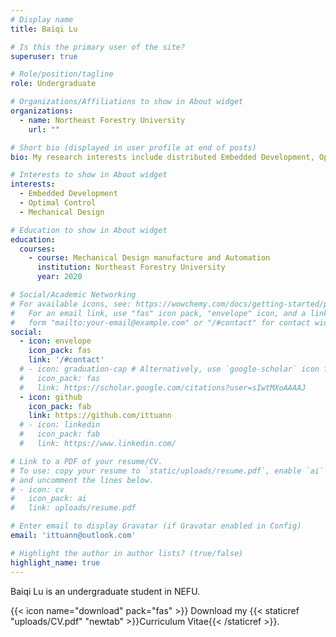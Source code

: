 ```yaml
---
# Display name
title: Baiqi Lu

# Is this the primary user of the site?
superuser: true

# Role/position/tagline
role: Undergraduate

# Organizations/Affiliations to show in About widget
organizations:
  - name: Northeast Forestry University
    url: ""

# Short bio (displayed in user profile at end of posts)
bio: My research interests include distributed Embedded Development, Optimal Control and Mechanical Design.

# Interests to show in About widget
interests:
  - Embedded Development
  - Optimal Control
  - Mechanical Design

# Education to show in About widget
education:
  courses:
    - course: Mechanical Design manufacture and Automation
      institution: Northeast Forestry University
      year: 2020

# Social/Academic Networking
# For available icons, see: https://wowchemy.com/docs/getting-started/page-builder/#icons
#   For an email link, use "fas" icon pack, "envelope" icon, and a link in the
#   form "mailto:your-email@example.com" or "/#contact" for contact widget.
social:
  - icon: envelope
    icon_pack: fas
    link: '/#contact'
  # - icon: graduation-cap # Alternatively, use `google-scholar` icon from `ai` icon pack
  #   icon_pack: fas
  #   link: https://scholar.google.com/citations?user=sIwtMXoAAAAJ
  - icon: github
    icon_pack: fab
    link: https://github.com/ittuann
  # - icon: linkedin
  #   icon_pack: fab
  #   link: https://www.linkedin.com/

# Link to a PDF of your resume/CV.
# To use: copy your resume to `static/uploads/resume.pdf`, enable `ai` icons in `params.toml`,
# and uncomment the lines below.
# - icon: cv
#   icon_pack: ai
#   link: uploads/resume.pdf

# Enter email to display Gravatar (if Gravatar enabled in Config)
email: 'ittuann@outlook.com'

# Highlight the author in author lists? (true/false)
highlight_name: true
---
```


Baiqi Lu is an undergraduate student in NEFU.

{{< icon name="download" pack="fas" >}} Download my {{< staticref "uploads/CV.pdf" "newtab" >}}Curriculum Vitae{{< /staticref >}}.
